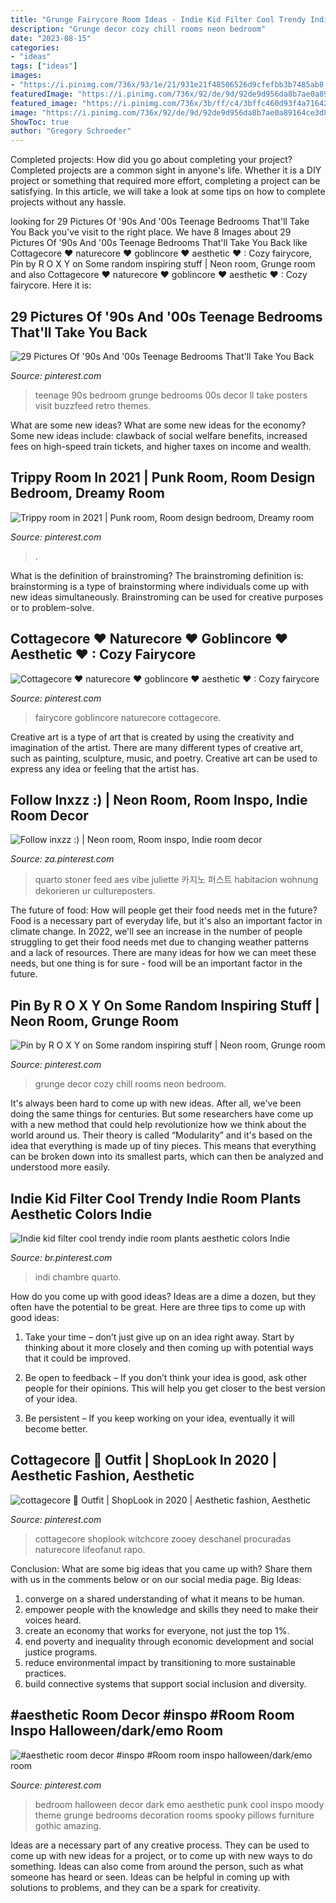 ```yaml
---
title: "Grunge Fairycore Room Ideas - Indie Kid Filter Cool Trendy Indie Room Plants Aesthetic Colors Indie"
description: "Grunge decor cozy chill rooms neon bedroom"
date: "2023-08-15"
categories:
- "ideas"
tags: ["ideas"]
images:
- "https://i.pinimg.com/736x/93/1e/21/931e21f48506526d9cfefbb3b7485ab8.jpg"
featuredImage: "https://i.pinimg.com/736x/92/de/9d/92de9d956da8b7ae0a89164ce3d8ba92.jpg"
featured_image: "https://i.pinimg.com/736x/3b/ff/c4/3bffc460d93f4a7164223bda0f66d908.jpg"
image: "https://i.pinimg.com/736x/92/de/9d/92de9d956da8b7ae0a89164ce3d8ba92.jpg"
ShowToc: true
author: "Gregory Schroeder"
---
```



Completed projects: How did you go about completing your project?
Completed projects are a common sight in anyone's life. Whether it is a DIY project or something that required more effort, completing a project can be satisfying. In this article, we will take a look at some tips on how to complete projects without any hassle.

	

		
looking for 29 Pictures Of &#039;90s And &#039;00s Teenage Bedrooms That&#039;ll Take You Back you've visit to the right place. We have 8 Images about 29 Pictures Of &#039;90s And &#039;00s Teenage Bedrooms That&#039;ll Take You Back like Cottagecore ♥ naturecore ♥ goblincore ♥ aesthetic ♥ : Cozy fairycore, Pin by R O X Y on Some random inspiring stuff | Neon room, Grunge room and also Cottagecore ♥ naturecore ♥ goblincore ♥ aesthetic ♥ : Cozy fairycore. Here it is:
		
    
## 29 Pictures Of &#039;90s And &#039;00s Teenage Bedrooms That&#039;ll Take You Back

<img loading=lazy src="https://i.pinimg.com/736x/3b/ff/c4/3bffc460d93f4a7164223bda0f66d908.jpg" onerror="this.onerror=null;this.src='https://tse1.mm.bing.net/th?id=OIP.Qo564NXnGVipolO5BCXLKAHaLH&amp;pid=15.1';" alt="29 Pictures Of &#039;90s And &#039;00s Teenage Bedrooms That&#039;ll Take You Back">

_Source: pinterest.com_

>teenage 90s bedroom grunge bedrooms 00s decor ll take posters visit buzzfeed retro themes. 

	

What are some new ideas?
What are some new ideas for the economy? 
Some new ideas include: clawback of social welfare benefits, increased fees on high-speed train tickets, and higher taxes on income and wealth.

    
## Trippy Room In 2021 | Punk Room, Room Design Bedroom, Dreamy Room

<img loading=lazy src="https://i.pinimg.com/736x/85/b5/ad/85b5adb0cf0a951bd8c30bf0ba39cca0.jpg" onerror="this.onerror=null;this.src='https://tse4.mm.bing.net/th?id=OIP.eOgWL-bDXEUQ1PqMS7S1lQHaFj&amp;pid=15.1';" alt="Trippy room in 2021 | Punk room, Room design bedroom, Dreamy room">

_Source: pinterest.com_

>. 

	

What is the definition of brainstroming?
The brainstroming definition is:
brainstorming is a type of brainstorming where individuals come up with new ideas simultaneously. Brainstroming can be used for creative purposes or to problem-solve.

    
## Cottagecore ♥ Naturecore ♥ Goblincore ♥ Aesthetic ♥ : Cozy Fairycore

<img loading=lazy src="https://i.pinimg.com/736x/93/1e/21/931e21f48506526d9cfefbb3b7485ab8.jpg" onerror="this.onerror=null;this.src='https://tse4.mm.bing.net/th?id=OIP.NBdwq7fGRBNj0j6KpYYvsQHaNK&amp;pid=15.1';" alt="Cottagecore ♥ naturecore ♥ goblincore ♥ aesthetic ♥ : Cozy fairycore">

_Source: pinterest.com_

>fairycore goblincore naturecore cottagecore. 

	

Creative art is a type of art that is created by using the creativity and imagination of the artist. There are many different types of creative art, such as painting, sculpture, music, and poetry. Creative art can be used to express any idea or feeling that the artist has.

    
## Follow Inxzz :) | Neon Room, Room Inspo, Indie Room Decor

<img loading=lazy src="https://i.pinimg.com/736x/92/de/9d/92de9d956da8b7ae0a89164ce3d8ba92.jpg" onerror="this.onerror=null;this.src='https://tse4.mm.bing.net/th?id=OIP.tH2ukkoTEdYLJ9WU7EWtGwHaNK&amp;pid=15.1';" alt="Follow inxzz :) | Neon room, Room inspo, Indie room decor">

_Source: za.pinterest.com_

>quarto stoner feed aes vibe juliette 카지노 퍼스트 habitacion wohnung dekorieren ur cultureposters. 

	

The future of food: How will people get their food needs met in the future?
Food is a necessary part of everyday life, but it's also an important factor in climate change. In 2022, we'll see an increase in the number of people struggling to get their food needs met due to changing weather patterns and a lack of resources. There are many ideas for how we can meet these needs, but one thing is for sure - food will be an important factor in the future.

    
## Pin By R O X Y On Some Random Inspiring Stuff | Neon Room, Grunge Room

<img loading=lazy src="https://i.pinimg.com/736x/5f/b8/cf/5fb8cf2bb8fe6a014f9ba8271f1d2bbe.jpg" onerror="this.onerror=null;this.src='https://tse3.mm.bing.net/th?id=OIP.5F7ea6J28LFqCxLR_4RU9gHaJH&amp;pid=15.1';" alt="Pin by R O X Y on Some random inspiring stuff | Neon room, Grunge room">

_Source: pinterest.com_

>grunge decor cozy chill rooms neon bedroom. 

	

It's always been hard to come up with new ideas. After all, we've been doing the same things for centuries. But some researchers have come up with a new method that could help revolutionize how we think about the world around us. Their theory is called “Modularity” and it's based on the idea that everything is made up of tiny pieces. This means that everything can be broken down into its smallest parts, which can then be analyzed and understood more easily.

    
## Indie Kid Filter Cool Trendy Indie Room Plants Aesthetic Colors Indie

<img loading=lazy src="https://i.pinimg.com/736x/85/a4/1b/85a41b6b773a8f31f1d86224cbbe10f1.jpg" onerror="this.onerror=null;this.src='https://tse1.mm.bing.net/th?id=OIP.T9xYT5gCQ6ITdfqbQ-e8xQHaLg&amp;pid=15.1';" alt="Indie kid filter cool trendy indie room plants aesthetic colors Indie">

_Source: br.pinterest.com_

>indi chambre quarto. 

	

How do you come up with good ideas?
Ideas are a dime a dozen, but they often have the potential to be great. Here are three tips to come up with good ideas:
1. Take your time – don’t just give up on an idea right away. Start by thinking about it more closely and then coming up with potential ways that it could be improved.

2. Be open to feedback – If you don’t think your idea is good, ask other people for their opinions. This will help you get closer to the best version of your idea.

3. Be persistent – If you keep working on your idea, eventually it will become better.

    
## Cottagecore 🦌 Outfit | ShopLook In 2020 | Aesthetic Fashion, Aesthetic

<img loading=lazy src="https://i.pinimg.com/736x/b8/2e/d0/b82ed07dab958215168d63a6b8395eda.jpg" onerror="this.onerror=null;this.src='https://tse3.mm.bing.net/th?id=OIP.KlIL7a9ZI0ZS8PIZpOxLbgAAAA&amp;pid=15.1';" alt="cottagecore 🦌 Outfit | ShopLook in 2020 | Aesthetic fashion, Aesthetic">

_Source: pinterest.com_

>cottagecore shoplook witchcore zooey deschanel procuradas naturecore lifeofanut rapo. 

	

Conclusion: What are some big ideas that you came up with? Share them with us in the comments below or on our social media page.
Big Ideas:
1. converge on a shared understanding of what it means to be human. 
2. empower people with the knowledge and skills they need to make their voices heard. 
3. create an economy that works for everyone, not just the top 1%. 
4. end poverty and inequality through economic development and social justice programs. 
5. reduce environmental impact by transitioning to more sustainable practices. 
6. build connective systems that support social inclusion and diversity. 

    
## #aesthetic Room Decor #inspo #Room Room Inspo Halloween/dark/emo Room

<img loading=lazy src="https://i.pinimg.com/736x/b7/47/a9/b747a9dc1970bf6be77ecca0bdbf4584.jpg" onerror="this.onerror=null;this.src='https://tse2.mm.bing.net/th?id=OIP.CyYlO32blVuKWbXFOY0OQgHaFj&amp;pid=15.1';" alt="#aesthetic room decor #inspo #Room room inspo halloween/dark/emo room">

_Source: pinterest.com_

>bedroom halloween decor dark emo aesthetic punk cool inspo moody theme grunge bedrooms decoration rooms spooky pillows furniture gothic amazing. 

	

Ideas are a necessary part of any creative process. They can be used to come up with new ideas for a project, or to come up with new ways to do something. Ideas can also come from around the person, such as what someone has heard or seen. Ideas can be helpful in coming up with solutions to problems, and they can be a spark for creativity.

